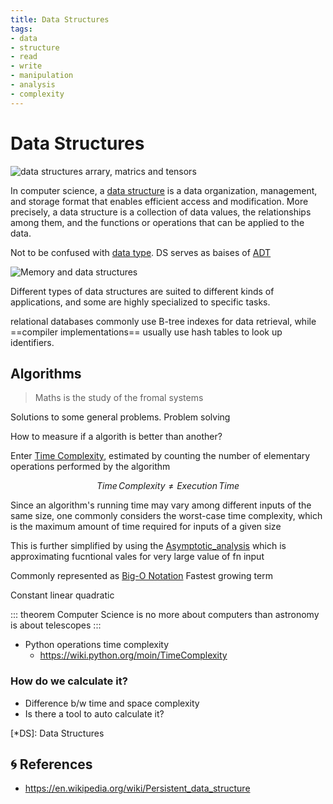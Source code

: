 ```yaml
---
title: Data Structures
tags:
- data
- structure
- read
- write
- manipulation
- analysis
- complexity
---
```


# Data Structures

<TagLinks />

![data structures arrary, matrics and tensors](https://hackernoon.com/drafts/pq5fk3z4t.png)

In computer science, a [data structure] is a data organization, management, and storage format that enables efficient access and modification. More precisely, a data structure is a collection of data values, the relationships among them, and the functions or operations that can be applied to the data.

Not to be confused with [data type]. DS serves as baises of [ADT]

![Memory and data structures](https://bournetocode.com/projects/AQA_A_Theory/pages/img/heap.png)

Different types of data structures are suited to different kinds of applications,
and some are highly specialized to specific tasks.

<Badge type="tip" vertical="middle" text="For Example," /> relational databases commonly use B-tree indexes for data retrieval, while ==compiler implementations== usually use hash tables to look up identifiers.

## Algorithms

> Maths is the study of the fromal systems

Solutions to some general problems. Problem solving

How to measure if a algorith is better than another?

Enter [Time Complexity](https://en.wikipedia.org/wiki/Time_complexity), estimated by counting the
number of elementary operations performed by the algorithm

$$
Time \, Complexity \neq Execution \, Time
$$

Since an algorithm's running time may vary among different inputs of the same size, one commonly considers the worst-case time complexity, which is the maximum amount of time required for inputs of a given size

This is further simplified by using the [Asymptotic_analysis](https://en.wikipedia.org/wiki/Asymptotic_analysis)
which is approximating fucntional vales for very large value of fn input

Commonly represented as [Big-O Notation](https://en.wikipedia.org/wiki/Big_O_notation)
Fastest growing term

Constant
linear
quadratic

::: theorem
Computer Science is no more about computers than astronomy is about telescopes
:::

* Python operations time complexity
  * https://wiki.python.org/moin/TimeComplexity


### How do we calculate it?

* Difference b/w time and space complexity
* Is there a tool to auto calculate it?

[*DS]: Data Structures

[data structure]: https://en.wikipedia.org/wiki/Data_structure
[data type]: https://en.wikipedia.org/wiki/Data_type
[ADT]: https://en.wikipedia.org/wiki/Abstract_data_type

## :cyclone: References

* https://en.wikipedia.org/wiki/Persistent_data_structure


<Footer />
